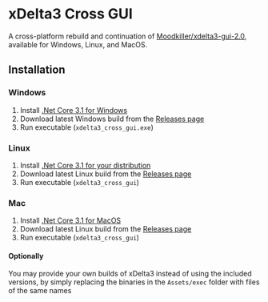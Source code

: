 # xDelta3 Cross GUI
A cross-platform rebuild and continuation of [Moodkiller/xdelta3-gui-2.0](https://github.com/Moodkiller/xdelta3-gui-2.0), available for Windows, Linux, and MacOS.
## Installation
### Windows
1. Install [.Net Core 3.1 for Windows](https://docs.microsoft.com/en-us/dotnet/core/install/windows?tabs=netcore31)
2. Download latest Windows build from the [Releases page](https://github.com/dan0v/xdelta3-cross-gui/releases)
3. Run executable (`xdelta3_cross_gui.exe`)

### Linux
1. Install [.Net Core 3.1 for your distribution](https://docs.microsoft.com/en-us/dotnet/core/install/linux)
2. Download latest Linux build from the [Releases page](https://github.com/dan0v/xdelta3-cross-gui/releases)
3. Run executable (`xdelta3_cross_gui`)

### Mac
1. Install [.Net Core 3.1 for MacOS](https://docs.microsoft.com/en-us/dotnet/core/install/macos)
2. Download latest Linux build from the [Releases page](https://github.com/dan0v/xdelta3-cross-gui/releases)
3. Run executable (`xdelta3_cross_gui`)

#### Optionally
You may provide your own builds of xDelta3 instead of using the included versions, by simply replacing the binaries in the `Assets/exec` folder with files of the same names
